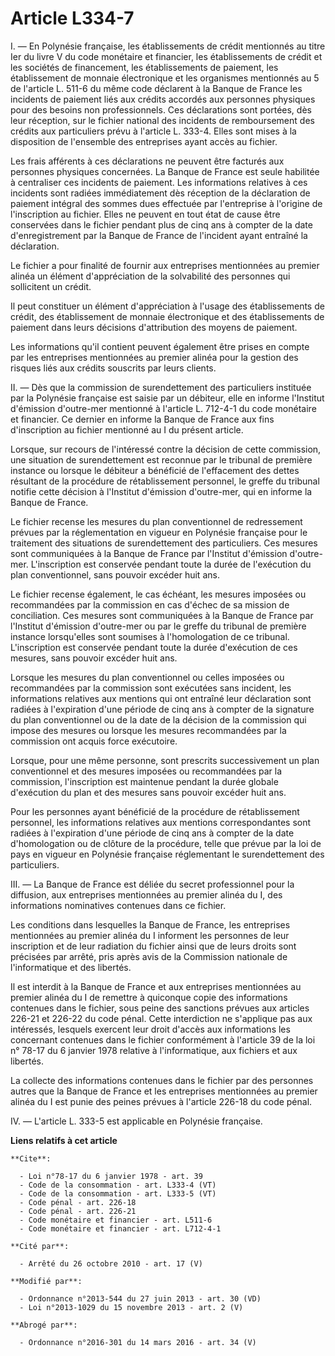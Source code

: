 # Article L334-7

I. ― En Polynésie française, les établissements de crédit mentionnés au titre Ier du livre V du code monétaire et financier,
les établissements de crédit et les sociétés de financement, les établissements de paiement, les établissement de monnaie
électronique et les organismes mentionnés au 5 de l'article L. 511-6 du même code déclarent à la Banque de France les
incidents de paiement liés aux crédits accordés aux personnes physiques pour des besoins non professionnels. Ces déclarations
sont portées, dès leur réception, sur le fichier national des incidents de remboursement des crédits aux particuliers prévu à
l'article L. 333-4. Elles sont mises à la disposition de l'ensemble des entreprises ayant accès au fichier. 

Les frais afférents à ces déclarations ne peuvent être facturés aux personnes physiques concernées. La Banque de France est
seule habilitée à centraliser ces incidents de paiement. Les informations relatives à ces incidents sont radiées
immédiatement dès réception de la déclaration de paiement intégral des sommes dues effectuée par l'entreprise à l'origine de
l'inscription au fichier. Elles ne peuvent en tout état de cause être conservées dans le fichier pendant plus de cinq ans à
compter de la date d'enregistrement par la Banque de France de l'incident ayant entraîné la déclaration. 

Le fichier a pour finalité de fournir aux entreprises mentionnées au premier alinéa un élément d'appréciation de la
solvabilité des personnes qui sollicitent un crédit. 

Il peut constituer un élément d'appréciation à l'usage des établissements de crédit, des établissement de monnaie
électronique et des établissements de paiement dans leurs décisions d'attribution des moyens de paiement. 

Les informations qu'il contient peuvent également être prises en compte par les entreprises mentionnées au premier alinéa
pour la gestion des risques liés aux crédits souscrits par leurs clients. 

II. ― Dès que la commission de surendettement des particuliers instituée par la Polynésie française est saisie par un
débiteur, elle en informe l'Institut d'émission d'outre-mer mentionné à l'article L. 712-4-1 du code monétaire et financier.
Ce dernier en informe la Banque de France aux fins d'inscription au fichier mentionné au I du présent article. 

Lorsque, sur recours de l'intéressé contre la décision de cette commission, une situation de surendettement est reconnue par
le tribunal de première instance ou lorsque le débiteur a bénéficié de l'effacement des dettes résultant de la procédure de
rétablissement personnel, le greffe du tribunal notifie cette décision à l'Institut d'émission d'outre-mer, qui en informe la
Banque de France. 

Le fichier recense les mesures du plan conventionnel de redressement prévues par la réglementation en vigueur en Polynésie
française pour le traitement des situations de surendettement des particuliers. Ces mesures sont communiquées à la Banque de
France par l'Institut d'émission d'outre-mer. L'inscription est conservée pendant toute la durée de l'exécution du plan
conventionnel, sans pouvoir excéder huit ans. 

Le fichier recense également, le cas échéant, les mesures imposées ou recommandées par la commission en cas d'échec de sa
mission de conciliation. Ces mesures sont communiquées à la Banque de France par l'Institut d'émission d'outre-mer ou par le
greffe du tribunal de première instance lorsqu'elles sont soumises à l'homologation de ce tribunal. L'inscription est
conservée pendant toute la durée d'exécution de ces mesures, sans pouvoir excéder huit ans. 

Lorsque les mesures du plan conventionnel ou celles imposées ou recommandées par la commission sont exécutées sans incident,
les informations relatives aux mentions qui ont entraîné leur déclaration sont radiées à l'expiration d'une période de cinq
ans à compter de la signature du plan conventionnel ou de la date de la décision de la commission qui impose des mesures ou
lorsque les mesures recommandées par la commission ont acquis force exécutoire. 

Lorsque, pour une même personne, sont prescrits successivement un plan conventionnel et des mesures imposées ou recommandées
par la commission, l'inscription est maintenue pendant la durée globale d'exécution du plan et des mesures sans pouvoir
excéder huit ans. 

Pour les personnes ayant bénéficié de la procédure de rétablissement personnel, les informations relatives aux mentions
correspondantes sont radiées à l'expiration d'une période de cinq ans à compter de la date d'homologation ou de clôture de la
procédure, telle que prévue par la loi de pays en vigueur en Polynésie française réglementant le surendettement des
particuliers. 

III. ― La Banque de France est déliée du secret professionnel pour la diffusion, aux entreprises mentionnées au premier
alinéa du I, des informations nominatives contenues dans ce fichier. 

Les conditions dans lesquelles la Banque de France, les entreprises mentionnées au premier alinéa du I informent les
personnes de leur inscription et de leur radiation du fichier ainsi que de leurs droits sont précisées par arrêté, pris après
avis de la Commission nationale de l'informatique et des libertés. 

Il est interdit à la Banque de France et aux entreprises mentionnées au premier alinéa du I de remettre à quiconque copie des
informations contenues dans le fichier, sous peine des sanctions prévues aux articles 226-21 et 226-22 du code pénal. Cette
interdiction ne s'applique pas aux intéressés, lesquels exercent leur droit d'accès aux informations les concernant contenues
dans le fichier conformément à l'article 39 de la loi n° 78-17 du 6 janvier 1978 relative à l'informatique, aux fichiers et
aux libertés. 

La collecte des informations contenues dans le fichier par des personnes autres que la Banque de France et les entreprises
mentionnées au premier alinéa du I est punie des peines prévues à l'article 226-18 du code pénal. 

IV. ― L'article L. 333-5 est applicable en Polynésie française.

**Liens relatifs à cet article**

	**Cite**:

	  - Loi n°78-17 du 6 janvier 1978 - art. 39
	  - Code de la consommation - art. L333-4 (VT)
	  - Code de la consommation - art. L333-5 (VT)
	  - Code pénal - art. 226-18
	  - Code pénal - art. 226-21
	  - Code monétaire et financier - art. L511-6
	  - Code monétaire et financier - art. L712-4-1

	**Cité par**:

	  - Arrêté du 26 octobre 2010 - art. 17 (V)

	**Modifié par**:

	  - Ordonnance n°2013-544 du 27 juin 2013 - art. 30 (VD)
	  - Loi n°2013-1029 du 15 novembre 2013 - art. 2 (V)

	**Abrogé par**:

	  - Ordonnance n°2016-301 du 14 mars 2016 - art. 34 (V)
